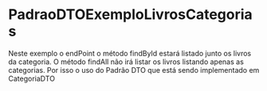# PadraoDTOExemploLivrosCategorias
Neste exemplo o endPoint o método findById estará listado junto os livros da categoria. O método findAll não irá listar os livros listando apenas as categorias.
Por isso o uso do Padrão DTO que está sendo implementado em CategoriaDTO
